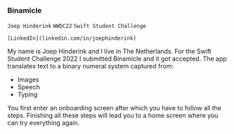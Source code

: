 ### Binamicle

`Joep Hinderink` `WWDC22` `Swift Student Challenge`

`[LinkedIn](linkedin.com/in/joephinderink)`

My name is Joep Hinderink and I live in The Netherlands. For the Swift Student Challenge 2022 I submitted Binamicle and it got accepted. 
The app translates text to a binary numeral system captured from:
* Images
* Speech
* Typing

You first enter an onboarding screen after which you have to follow all the steps. Finishing all these steps will lead you to a home screen where you can try everything again.

